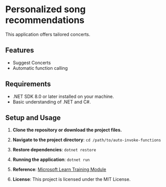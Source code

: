 # Personalized song recommendations

This application offers tailored concerts. 

## Features
- Suggest Concerts 
- Automatic function calling

## Requirements
- .NET SDK 8.0 or later installed on your machine.
- Basic understanding of .NET and C#.

## Setup and Usage

1. **Clone the repository or download the project files.**

2. **Navigate to the project directory**: `cd /path/to/auto-invoke-functions`

3. **Restore dependencies**: `dotnet restore`

4. **Running the application**: `dotnet run`

5. **Reference**: [Microsoft Learn Training Module](https://learn.microsoft.com/en-us/training/modules/automatic-function-calling/)

6. **License**: This project is licensed under the MIT License.